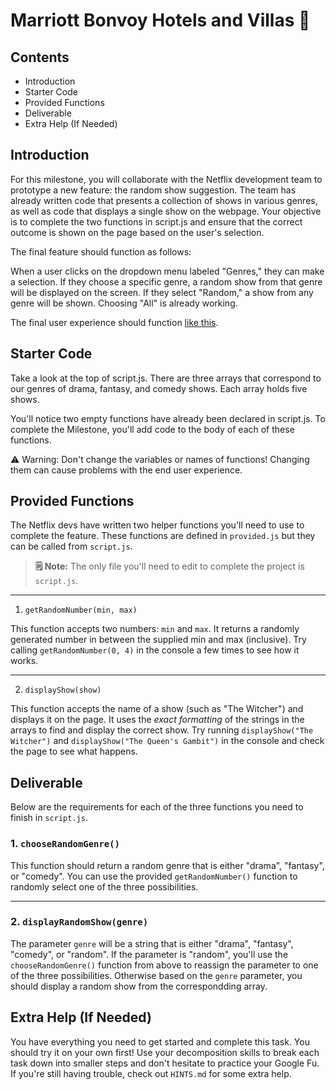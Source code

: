 # Marriott Bonvoy Hotels and Villas 🎥

## Contents

- Introduction
- Starter Code
- Provided Functions
- Deliverable
- Extra Help (If Needed)

## Introduction

For this milestone, you will collaborate with the Netflix development team to prototype a new feature: the random show suggestion. The team has already written code that presents a collection of shows in various genres, as well as code that displays a single show on the webpage. Your objective is to complete the two functions in script.js and ensure that the correct outcome is shown on the page based on the user's selection.

The final feature should function as follows:

When a user clicks on the dropdown menu labeled "Genres," they can make a selection. If they choose a specific genre, a random show from that genre will be displayed on the screen. If they select "Random," a show from any genre will be shown. Choosing "All" is already working.

The final user experience should function [like this](https://imgur.com/a/pQPkzI8).

## Starter Code

Take a look at the top of script.js. There are three arrays that correspond to our genres of drama, fantasy, and comedy shows. Each array holds five shows.

You'll notice two empty functions have already been declared in script.js. To complete the Milestone, you'll add code to the body of each of these functions.

⚠️ Warning: Don't change the variables or names of functions! Changing them can cause problems with the end user experience.

## Provided Functions

The Netflix devs have written two helper functions you'll need to use to complete the feature. These functions are defined in `provided.js` but they can be called from `script.js`.

> **🗒 Note:** The only file you'll need to edit to complete the project is `script.js`.

<hr>

1. `getRandomNumber(min, max)`

This function accepts two numbers: `min` and `max`. It returns a randomly generated number in between the supplied min and max (inclusive). Try calling `getRandomNumber(0, 4)` in the console a few times to see how it works.

<hr>

2. `displayShow(show)`

This function accepts the name of a show (such as "The Witcher") and displays it on the page. It uses the _exact formatting_ of the strings in the arrays to find and display the correct show. Try running `displayShow("The Witcher")` and `displayShow("The Queen's Gambit")` in the console and check the page to see what happens.

## Deliverable

Below are the requirements for each of the three functions you need to finish in `script.js`.

### 1. **`chooseRandomGenre()`**

This function should return a random genre that is either "drama", "fantasy", or "comedy". You can use the provided `getRandomNumber()` function to randomly select one of the three possibilities.

<hr>

### 2. **`displayRandomShow(genre)`**

The parameter `genre` will be a string that is either "drama", "fantasy", "comedy", or "random". If the parameter is "random", you'll use the `chooseRandomGenre()` function from above to reassign the parameter to one of the three possibilities. Otherwise based on the `genre` parameter, you should display a random show from the correspondding array.

## Extra Help (If Needed)

You have everything you need to get started and complete this task. You should try it on your own first! Use your decomposition skills to break each task down into smaller steps and don't hesitate to practice your Google Fu. If you're still having trouble, check out `HINTS.md` for some extra help.
